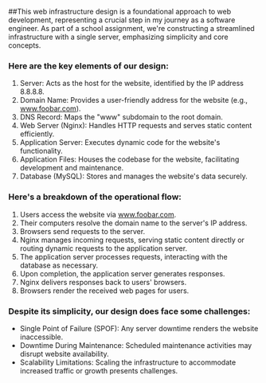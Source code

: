 ##This web infrastructure design is a foundational approach to web development, representing a crucial step in my journey as a software engineer. As part of a school assignment, we're constructing a streamlined infrastructure with a single server, emphasizing simplicity and core concepts.

### Here are the key elements of our design:
1. Server: Acts as the host for the website, identified by the IP address 8.8.8.8.
2. Domain Name: Provides a user-friendly address for the website (e.g., www.foobar.com).
3. DNS Record: Maps the "www" subdomain to the root domain.
4. Web Server (Nginx): Handles HTTP requests and serves static content efficiently.
5. Application Server: Executes dynamic code for the website's functionality.
6. Application Files: Houses the codebase for the website, facilitating development and maintenance.
7. Database (MySQL): Stores and manages the website's data securely.

### Here's a breakdown of the operational flow:
1. Users access the website via www.foobar.com.
2. Their computers resolve the domain name to the server's IP address.
3. Browsers send requests to the server.
4. Nginx manages incoming requests, serving static content directly or routing dynamic requests to the application server.
5. The application server processes requests, interacting with the database as necessary.
6. Upon completion, the application server generates responses.
7. Nginx delivers responses back to users' browsers.
8. Browsers render the received web pages for users.

### Despite its simplicity, our design does face some challenges:
- Single Point of Failure (SPOF): Any server downtime renders the website inaccessible.
- Downtime During Maintenance: Scheduled maintenance activities may disrupt website availability.
- Scalability Limitations: Scaling the infrastructure to accommodate increased traffic or growth presents challenges.

